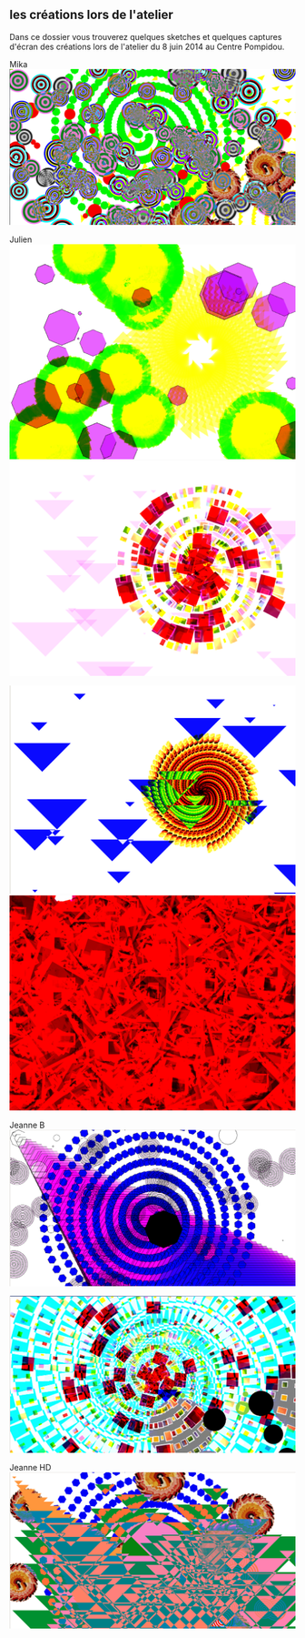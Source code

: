 ## les créations lors de l'atelier

Dans ce dossier vous trouverez quelques sketches et quelques captures d'écran des créations lors de l'atelier du 8 juin 2014 au Centre Pompidou.

Mika
![image](Mika1/mika1.png)

Julien
![image](julien1/julien1-b.png)
![image](julien1/julien1-a.png)

![image](julien2/julien2-a.png)
![image](julien2/julien2-b.png)

Jeanne B
![image](jeanne_b/jeanne_b.png/)

![image](jeanne_b_2/jeanne_b_2.png)

Jeanne HD
![image](jeanne_hd/jeanne_hd.png)


